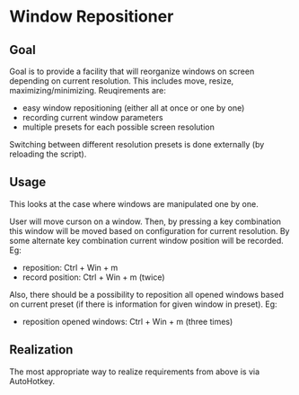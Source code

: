 # Window Repositioner

## Goal

Goal is to provide a facility that will reorganize windows on screen depending on current resolution. This includes move, resize, maximizing/minimizing. Reuqirements are:

-   easy window repositioning (either all at once or one by one)
-   recording current window parameters
-   multiple presets for each possible screen resolution

Switching between different resolution presets is done externally (by reloading the script).


## Usage

This looks at the case where windows are manipulated one by one.

User will move curson on a window. Then, by pressing a key combination this window will be moved based on configuration for current resolution. By some alternate key combination current window position will be recorded. Eg:

-   reposition: Ctrl + Win + m
-   record position: Ctrl + Win + m (twice)

Also, there should be a possibility to reposition all opened windows based on current preset (if there is information for given window in preset). Eg:

-   reposition opened windows: Ctrl + Win + m (three times)


## Realization

The most appropriate way to realize requirements from above is via AutoHotkey.
